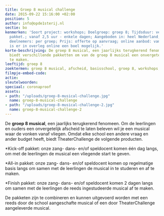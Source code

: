 ```yaml
---
title: Groep 8 musical challenge
date: 2015-09-22 15:16:00 +02:00
position: 5
author: info@opde1sterij.nl
sectie: bo
kenmerken: 'Soort project: workshops; Doelgroep: groep 8; Tijdsduur: verschilt per
  pakket.; vanaf 2,5 uur - enkele dagen; Aangeboden in: heel Nederland; Max. aantal
  deelnemers: per groep; Prijs: offerte op aanvraag; online aanbod: vanwege de Coronamaatregelen
  is er in overleg online een boel mogelijk.'
korte-beschrijving: De groep 8 musical, een jaarlijks terugkerend fenomeen. TheaterChallenge
  biedt verschillende pakketten om van de groep 8 musical een onvergetelijk afscheid
  te maken.
leeftijd: groep 8
zoektermen: groep 8 musical, afscheid, basisschool, groep 8, workshops, musical, theater
filmpje-embed-code: 
actie: 
sleutelwoorden: 
speciaal: coronaproof
assets:
- path: "/uploads/groep-8-musical-challenge.jpg"
  name: groep-8-musical-challenge
- path: "/uploads/groep-8-musical-challenge-2.jpg"
  name: groep-8-musical-challenge-2
---
```


De **groep 8 musical**, een jaarlijks terugkerend fenomeen. Om de leerlingen en ouders een onvergetelijk afscheid te laten beleven wil je een musical waar de vonken vanaf vliegen. Omdat elke school een andere vraag en ander budget heeft, biedt TheaterChallenge de volgende producten.

*Kick-off pakket: onze zang- dans- en/of speldocent komen één dag langs, om met de leerlingen de musical een vliegende start te geven.

*All-in pakket: onze zang- dans- en/of speldocent komen op regelmatige basis langs om samen met de leerlingen de musical in te studeren en af te maken.

*Finish pakket: onze zang- dans- en/of speldocent komen 2 dagen langs om samen met de leerlingen de reeds ingestudeerde musical af te maken.

De pakketen zijn te combineren en kunnen uitgevoerd worden met een reeds door de school aangeschafte musical of een door TheaterChallenge aangeleverde musical.
